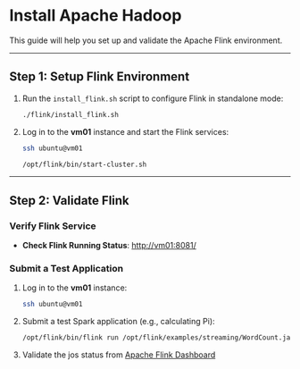 # Install Apache Hadoop

This guide will help you set up and validate the Apache Flink environment.

---

## Step 1: Setup Flink Environment

1. Run the `install_flink.sh` script to configure Flink in standalone mode:
   ```bash
   ./flink/install_flink.sh
   ```

2. Log in to the **vm01** instance and start the Flink services:
   ```bash
   ssh ubuntu@vm01

   /opt/flink/bin/start-cluster.sh
   ```

---

## Step 2: Validate Flink

### Verify Flink Service

- **Check Flink Running Status**: [http://vm01:8081/](http://vm01:8081/)

### Submit a Test Application

1. Log in to the **vm01** instance:
   ```bash
   ssh ubuntu@vm01
   ```

2. Submit a test Spark application (e.g., calculating Pi):
   ```bash
   /opt/flink/bin/flink run /opt/flink/examples/streaming/WordCount.jar
   ```

3. Validate the jos status from [Apache Flink Dashboard](http://vm01:8081/)